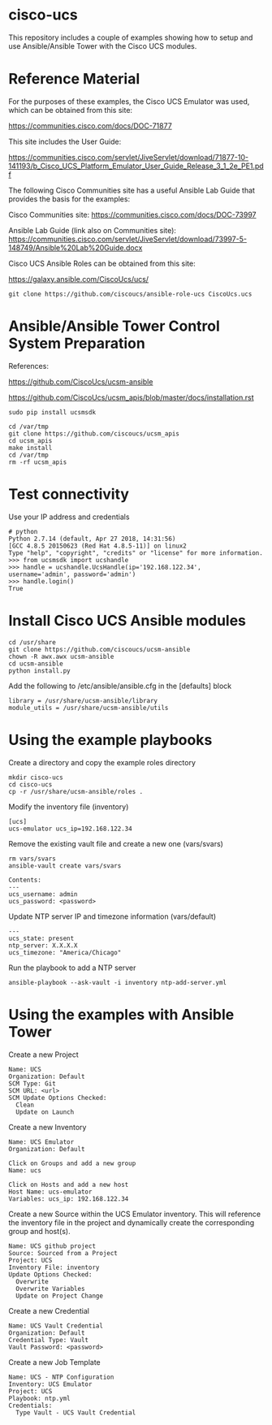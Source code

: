 # cisco-ucs

This repository includes a couple of examples showing how to setup and use Ansible/Ansible Tower with
the Cisco UCS modules.

# Reference Material

For the purposes of these examples, the Cisco UCS Emulator was used, which can be obtained from this site:

https://communities.cisco.com/docs/DOC-71877

This site includes the User Guide:

https://communities.cisco.com/servlet/JiveServlet/download/71877-10-141193/b_Cisco_UCS_Platform_Emulator_User_Guide_Release_3_1_2e_PE1.pdf

The following Cisco Communities site has a useful Ansible Lab Guide that provides the basis for the examples:

Cisco Communities site: https://communities.cisco.com/docs/DOC-73997

Ansible Lab Guide (link also on Communities site): https://communities.cisco.com/servlet/JiveServlet/download/73997-5-148749/Ansible%20Lab%20Guide.docx

Cisco UCS Ansible Roles can be obtained from this site:

https://galaxy.ansible.com/CiscoUcs/ucs/

```
git clone https://github.com/ciscoucs/ansible-role-ucs CiscoUcs.ucs
```

# Ansible/Ansible Tower Control System Preparation

References:

https://github.com/CiscoUcs/ucsm-ansible

https://github.com/CiscoUcs/ucsm_apis/blob/master/docs/installation.rst

```
sudo pip install ucsmsdk

cd /var/tmp
git clone https://github.com/ciscoucs/ucsm_apis
cd ucsm_apis
make install
cd /var/tmp
rm -rf ucsm_apis
```

# Test connectivity

Use your IP address and credentials

```
# python
Python 2.7.14 (default, Apr 27 2018, 14:31:56) 
[GCC 4.8.5 20150623 (Red Hat 4.8.5-11)] on linux2
Type "help", "copyright", "credits" or "license" for more information.
>>> from ucsmsdk import ucshandle
>>> handle = ucshandle.UcsHandle(ip='192.168.122.34', username='admin', password='admin')
>>> handle.login()
True
```

# Install Cisco UCS Ansible modules

```
cd /usr/share
git clone https://github.com/ciscoucs/ucsm-ansible
chown -R awx.awx ucsm-ansible
cd ucsm-ansible
python install.py
```

Add the following to /etc/ansible/ansible.cfg in the [defaults] block

```
library = /usr/share/ucsm-ansible/library
module_utils = /usr/share/ucsm-ansible/utils
```

# Using the example playbooks

Create a directory and copy the example roles directory

```
mkdir cisco-ucs
cd cisco-ucs
cp -r /usr/share/ucsm-ansible/roles .
```

Modify the inventory file (inventory)

```
[ucs]
ucs-emulator ucs_ip=192.168.122.34
```

Remove the existing vault file and create a new one (vars/svars)

```
rm vars/svars
ansible-vault create vars/svars

Contents:
---
ucs_username: admin
ucs_password: <password>
```

Update NTP server IP and timezone information (vars/default)

```
---
ucs_state: present
ntp_server: X.X.X.X
ucs_timezone: "America/Chicago"
```

Run the playbook to add a NTP server

```
ansible-playbook --ask-vault -i inventory ntp-add-server.yml
```

# Using the examples with Ansible Tower

Create a new Project

```
Name: UCS
Organization: Default
SCM Type: Git
SCM URL: <url>
SCM Update Options Checked:
  Clean
  Update on Launch
```

Create a new Inventory

```
Name: UCS Emulator
Organization: Default

Click on Groups and add a new group
Name: ucs

Click on Hosts and add a new host
Host Name: ucs-emulator
Variables: ucs_ip: 192.168.122.34

```

Create a new Source within the UCS Emulator inventory.  This will reference the inventory file in the project
and dynamically create the corresponding group and host(s).

```
Name: UCS github project
Source: Sourced from a Project
Project: UCS
Inventory File: inventory
Update Options Checked:
  Overwrite
  Overwrite Variables
  Update on Project Change
```

Create a new Credential

```
Name: UCS Vault Credential
Organization: Default
Credential Type: Vault
Vault Password: <password>
```

Create a new Job Template

```
Name: UCS - NTP Configuration
Inventory: UCS Emulator
Project: UCS
Playbook: ntp.yml
Credentials:
  Type Vault - UCS Vault Credential
```
